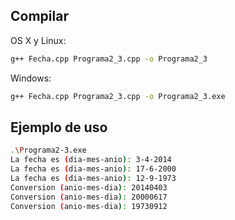 ## Compilar

OS X y Linux:

```sh
g++ Fecha.cpp Programa2_3.cpp -o Programa2_3
```

Windows:

```sh
g++ Fecha.cpp Programa2_3.cpp -o Programa2_3.exe
```
## Ejemplo de uso

```sh
.\Programa2-3.exe
La fecha es (dia-mes-anio): 3-4-2014
La fecha es (dia-mes-anio): 17-6-2000
La fecha es (dia-mes-anio): 12-9-1973
Conversion (anio-mes-dia): 20140403
Conversion (anio-mes-dia): 20000617
Conversion (anio-mes-dia): 19730912
```
